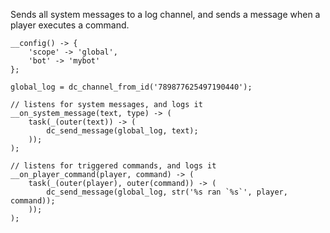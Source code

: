 Sends all system messages to a log channel,
and sends a message when a player executes a command.

```sc title="log.sc"
__config() -> {
    'scope' -> 'global',
    'bot' -> 'mybot'
};

global_log = dc_channel_from_id('789877625497190440');

// listens for system messages, and logs it
__on_system_message(text, type) -> (
    task(_(outer(text)) -> (
        dc_send_message(global_log, text);
    ));
);

// listens for triggered commands, and logs it
__on_player_command(player, command) -> (
    task(_(outer(player), outer(command)) -> (
        dc_send_message(global_log, str('%s ran `%s`', player, command));
    ));
);
```